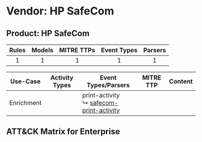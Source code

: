 Vendor: HP SafeCom
==================
Product: HP SafeCom
-------------------
| Rules | Models | MITRE TTPs | Event Types | Parsers |
|:-----:|:------:|:----------:|:-----------:|:-------:|
|   1   |   1    |     1      |      1      |    1    |

|  Use-Case  | Activity Types | Event Types/Parsers                                                                                    | MITRE TTP | Content |
|:----------:| -------------- | ------------------------------------------------------------------------------------------------------ | --------- | ------- |
| Enrichment | <ul></li></ul> |  print-activity<br> ↳ [safecom-print-activity](../Parsers/parserContent_safecom-print-activity.md)<br> |           |         |

ATT&CK Matrix for Enterprise
----------------------------
